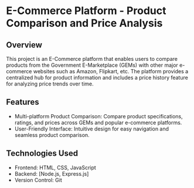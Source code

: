 # E-Commerce Platform - Product Comparison and Price Analysis

## Overview

This project is an E-Commerce platform that enables users to compare products from the Government E-Marketplace (GEMs) with other major e-commerce websites such as Amazon, Flipkart, etc. The platform provides a centralized hub for product information and includes a price history feature for analyzing price trends over time.

## Features

- Multi-platform Product Comparison: Compare product specifications, ratings, and prices across GEMs and popular e-commerce platforms.
- User-Friendly Interface: Intuitive design for easy navigation and seamless product comparison.

## Technologies Used

- Frontend: HTML, CSS, JavaScript
- Backend: [Node.js, Express.js]
- Version Control: Git

